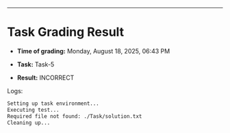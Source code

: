 
---
# Task Grading Result

- **Time of grading:** Monday, August 18, 2025, 06:43 PM

- **Task:** Task-5

- **Result:** INCORRECT


Logs:
```bash
Setting up task environment...
Executing test...
Required file not found: ./Task/solution.txt
Cleaning up...
```
